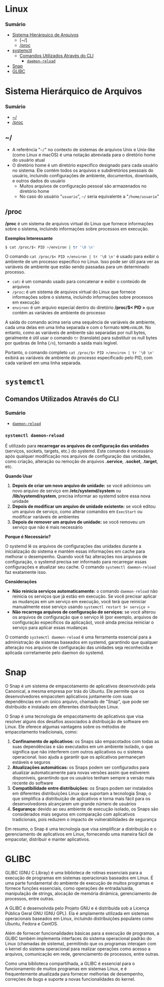 # Linux

### Sumário

- [Sistema Hierárquico de Arquivos](#sistema-hierarquico-arquivos)
    + [~/]
    + [/proc](#sistema-hierarquico-arquivos-proc)
- [systemctl](#systemctl)
    + [Comandos Utilizados Através do CLI](#systemctl-comandos-utilizados-cli)
        - [`daemon-reload`](#systemctl-comandos-utilizados-cli-daemon-reload)
- [Snap](#snap)
- [GLIBC](#glibc)

# <a id="sistema-hierarquico-arquivos"></a>Sistema Hierárquico de Arquivos

### Sumário

- [~/](#sistema-hierarquico-arquivos-simbolos-especiais)
- [/proc](#sistema-hierarquico-arquivos-proc)

## <a id="sistema-hierarquico-arquivos-simbolos-especiais"></a>~/

- A referência "`~/`" no contexto de sistemas de arquivos Unix e Unix-like (como Linux e macOS) é uma notação abreviada para o diretório home do usuário atual
- O diretório home é um diretório específico designado para cada usuário no sistema. Ele contém todos os arquivos e subdiretórios pessoais do usuário, incluindo configurações de ambiente, documentos, downloads, e outros dados do usuário
    + Muitos arquivos de configuração pessoal são armazenados no diretório home
    + No caso do usuário "`usuario`", `~/` seria equivalente a "`/home/usuario`"

## <a id="sistema-hierarquico-arquivos-proc"></a>/proc

**/proc** é um sistema de arquivos virtual do Linux que fornece informações sobre o sistema, incluindo informações sobre processos em execução.

**Exemplos Interessante**

```bash
$ cat /proc/$< PID >/environ | tr '\0 \n'
```

O comando `cat /proc/$< PID >/environ | tr '\0 \n'` é usado para exibir o ambiente de um processo específico no Linux. Isso pode ser útil para ver as variáveis de ambiente que estão sendo passadas para um determinado processo.

- `cat`**:** é um comando usado para concatenar e exibir o conteúdo de arquivos
- `/proc`**:** é um sistema de arquivos virtual do Linux que fornece informações sobre o sistema, incluindo informações sobre processos em execução
- `environ`**:** é um arquivo especial dentro do diretório **/proc/$< PID >** que contém as variávies de ambiente do processo

A saída do comando acima seria uma sequência de variáveis de ambiente, cada uma delas em uma linha separada e com o formato `NOME=VALOR`. No entanto, como as variáveis de ambiente são separadas por null bytes, geralmente é útil usar o comando `tr` (translate) para substituir os null bytes por quebras de linha (`/n`), tornando a saída mais legível.

Portanto, o comando completo `cat /proc/$< PID >/environ | tr '\0 \n'` exibirá as variáveis de ambiente do processo especificado pelo PID, com cada variável em uma linha separada.

# <a id="systemctl"></a>`systemctl`

## <a id="comandos-utilizados-cli"></a>Comandos Utilizados Através do CLI

### Sumário

- [`daemon-reload`](#systemctl-comandos-utilizados-cli-daemon-reload)

### <a id=""></a>`systemctl daemon-reload`

É utilizado para **recarregar os arquivos de configuração das unidades** (serviços, sockets, targets, etc.) do systemd. Este comando é necessário após qualquer modificação nos arquivos de configuração das unidades, como criação, alteração ou remoção de arquivos **.service**, **.socket**, **.target**, etc.

**Quando Usar**

1. **Depois de criar um novo arquivo de unidade:** se você adicionou um novo arquivo de serviço em **/etc/systemd/system** ou **/lib/systemd/system**, precisa informar ao systemd sobre essa nova unidade
2. **Depois de modificar um arquivo de unidade existente:** se você editou um arquivo de serviço, como alterar comandos em `ExecStart` ou modificar variáveis de ambientes
3. **Depois de remover um arquivo de unidade:** se você removeu um serviço que não é mais necessário

**Porque é Necessário?**

O systemd lê os arquivos de configurações das unidades durante a inicialização do sistema e mantém essas informações em cache para melhorar o desempenho. Quando você faz alterações nos arquivos de configuração, o systemd precisa ser informado para recarregar essas configurações e atualizar seu cache. O comando `systemctl daemon-reload` faz exatamente isso.

**Considerações**

- **Não reinicia serviços automaticamente:** o comando `daemon-reload` não reinicia os serviços que já estão em execução. Se você precisar aplicar as mudanças em um serviço em execução, você terá que reiniciar manualmente esse serviço usando `systemctl restart $< serviço >`
- **Não recarrega arquivos de configuração de serviços:** se você alterou os arquivos de configuração que o serviço lê (por exemplo, arquivos de configuração específicos da aplicação), você ainda precisa reiniciar o serviço para aplicar essas mudanças

O comando `systemctl daemon-reload` é uma ferramenta essencial para a administração de sistemas baseados em systemd, garantindo que qualquer alteração nos arquivos de configuração das unidades seja reconhecida e aplicada corretamente pelo daemon do systemd.

# <a id="snap"></a>Snap

O Snap é um sistema de empacotamento de aplicativos desenvolvido pela Canonical, a mesma empresa por trás do Ubuntu. Ele permite que os desenvolvedores empacotem aplicativos juntamente com suas dependências em um único arquivo, chamado de "Snap", que pode ser distribuído e instalado em diferentes distribuições Linux.

O Snap é uma tecnologia de empacotamento de aplicativos que visa resolver alguns dos desafios associados à distribuição de software em Linux. Ele oferece algumas vantagens sobre os métodos de empacotamento tradicionais, como:

1. **Confinamento de aplicativos:** os Snaps são empacotados com todas as suas dependências e são executados em um ambiente isolado, o que significa que não interferem com outros aplicativos ou o sistema operacional. Isso ajuda a garantir que os aplicativos permaneçam estáveis e seguros
2. **Atualizações automáticas:** os Snaps podem ser configurados para atualizar automaticamente para novas versões assim que estiverem disponíveis, garantindo que os usuários tenham sempre a versão mais recente do software
3. **Compatibilidade entre distribuições:** os Snaps podem ser instalados em diferentes distribuições Linux que suportam a tecnologia Snap, o que simplifica a distribuição de aplicativos e torna mais fácil para os desenvolvedores alcançarem um grande número de usuários
4. **Segurança:** devido ao seu ambiente de execução isolado, os Snaps são considerados mais seguros em comparação com aplicativos tradicionais, pois reduzem o impacto de vulnerabilidades de segurança

Em resumo, o Snap é uma tecnologia que visa simplificar a distribuição e o gerenciamento de aplicativos em Linux, fornecendo uma maneira fácil de empacotar, distribuir e manter aplicativos.

# <a id="glibc"></a>GLIBC

GLIBC (GNU C Libray) é uma biblioteca de rotinas essenciais para a execução de programas em sistemas operacionais baseados em Linux. É uma parte fundamental do ambiente de execução de muitos programas e fornece funções essenciais, como operações de entrada/saída, manipulação de strings, alocação de memória dinâmica, gerenciamento de processos, entre outras.

A GLIBC é desenvolvida pelo Projeto GNU e é distribuída sob a Licença Pública Geral GNU (GNU GPL). Ela é amplamente utilizada em sistemas operacionais baseados em Linux, incluindo distribuições populares como Ubuntu, Fedora e CentOS.

Além de fornecer funcionalidades básicas para a execução de programas, a GLIBC também implementa interfaces do sistema operacional padrão do Linux (chamadas de sistema), permitindo que os programas interajam com o kernel do sistema operacional para realizar operações como acesso a arquivos, comunicação em rede, gerenciamento de processos, entre outras.

Como uma biblioteca compartilhada, a GLIBC é essencial para o funcionamento de muitos programas em sistemas Linux, e é frequentemente atualizada para fornecer melhorias de desempenho, correções de bugs e suporte a novas funcionalidades do kernel.